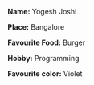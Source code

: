**Name:** Yogesh Joshi

**Place:** Bangalore

**Favourite Food:** Burger

**Hobby:** Programming

**Favourite color:** Violet

